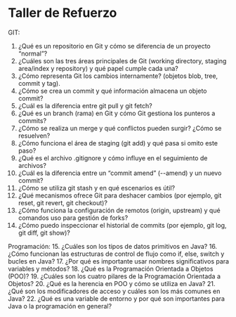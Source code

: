 # Taller de Refuerzo 
GIT:
1. ¿Qué es un repositorio en Git y cómo se diferencia de un proyecto “normal”?
2. ¿Cuáles son las tres áreas principales de Git (working directory, staging area/index y repository) y qué papel cumple cada una?
3. ¿Cómo representa Git los cambios internamente? (objetos blob, tree, commit y tag).
4. ¿Cómo se crea un commit y qué información almacena un objeto commit?
5. ¿Cuál es la diferencia entre git pull y git fetch?
6. ¿Qué es un branch (rama) en Git y cómo Git gestiona los punteros a commits?
7. ¿Cómo se realiza un merge y qué conflictos pueden surgir? ¿Cómo se resuelven?
8. ¿Cómo funciona el área de staging (git add) y qué pasa si omito este paso?
9. ¿Qué es el archivo .gitignore y cómo influye en el seguimiento de archivos?
10. ¿Cuál es la diferencia entre un “commit amend” (--amend) y un nuevo commit?
11. ¿Cómo se utiliza git stash y en qué escenarios es útil?
12. ¿Qué mecanismos ofrece Git para deshacer cambios (por ejemplo, git reset, git revert, git checkout)?
13. ¿Cómo funciona la configuración de remotos (origin, upstream) y qué comandos uso para gestión de forks?
14. ¿Cómo puedo inspeccionar el historial de commits (por ejemplo, git log, git diff, git show)?



Programación:
15. ¿Cuáles son los tipos de datos primitivos en Java?
16. ¿Cómo funcionan las estructuras de control de flujo como if, else, switch y bucles en Java?
17. ¿Por qué es importante usar nombres significativos para variables y métodos?
18. ¿Qué es la Programación Orientada a Objetos (POO)?
19. ¿Cuáles son los cuatro pilares de la Programación Orientada a Objetos?
20. ¿Qué es la herencia en POO y cómo se utiliza en Java?
21. ¿Qué son los modificadores de acceso y cuáles son los más comunes en Java?
22. ¿Qué es una variable de entorno y por qué son importantes para Java o la programación en general?

